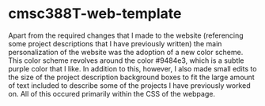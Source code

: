 # cmsc388T-web-template

Apart from the required changes that I made to the website (referencing some
project descriptions that I have previously written) the main personalization
of the website was the adoption of a new color scheme. This color scheme
revolves around the color #9484e3, which is a subtle purple color that I
like. In addition to this, however, I also made small edits to the size of
the project description background boxes to fit the large amount of text
included to describe some of the projects I have previously worked on. All of
this occured primarily within the CSS of the webpage.